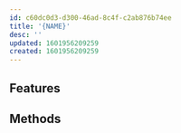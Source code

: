 ```yaml
---
id: c60dc0d3-d300-46ad-8c4f-c2ab876b74ee
title: '{NAME}'
desc: ''
updated: 1601956209259
created: 1601956209259
---
```

<!-- see [[pkm.tools.dendron]] for an example -->

<!-- Short description about what this tool does. Ideally include a screenshot -->

## Features

<!-- What primary features does this tool have-->

## Methods

<!-- What [[pkm.methods]] is this tool well suited for?-->

